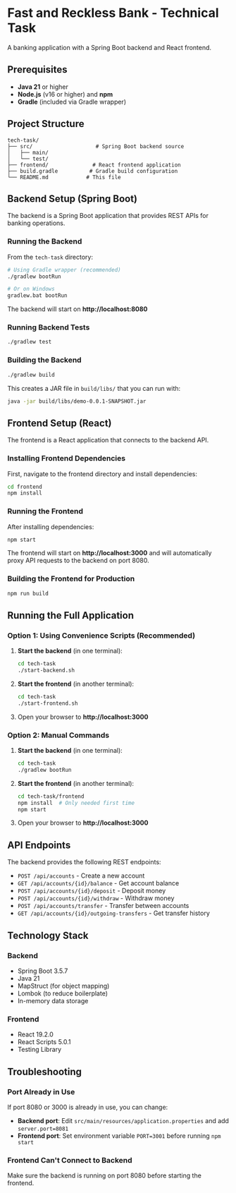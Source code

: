 # Fast and Reckless Bank - Technical Task

A banking application with a Spring Boot backend and React frontend.

## Prerequisites

- **Java 21** or higher
- **Node.js** (v16 or higher) and **npm**
- **Gradle** (included via Gradle wrapper)

## Project Structure

```
tech-task/
├── src/                    # Spring Boot backend source
│   ├── main/
│   └── test/
├── frontend/              # React frontend application
├── build.gradle          # Gradle build configuration
└── README.md            # This file
```

## Backend Setup (Spring Boot)

The backend is a Spring Boot application that provides REST APIs for banking operations.

### Running the Backend

From the `tech-task` directory:

```bash
# Using Gradle wrapper (recommended)
./gradlew bootRun

# Or on Windows
gradlew.bat bootRun
```

The backend will start on **http://localhost:8080**

### Running Backend Tests

```bash
./gradlew test
```

### Building the Backend

```bash
./gradlew build
```

This creates a JAR file in `build/libs/` that you can run with:
```bash
java -jar build/libs/demo-0.0.1-SNAPSHOT.jar
```

## Frontend Setup (React)

The frontend is a React application that connects to the backend API.

### Installing Frontend Dependencies

First, navigate to the frontend directory and install dependencies:

```bash
cd frontend
npm install
```

### Running the Frontend

After installing dependencies:

```bash
npm start
```

The frontend will start on **http://localhost:3000** and will automatically proxy API requests to the backend on port 8080.

### Building the Frontend for Production

```bash
npm run build
```

## Running the Full Application

### Option 1: Using Convenience Scripts (Recommended)

1. **Start the backend** (in one terminal):
   ```bash
   cd tech-task
   ./start-backend.sh
   ```

2. **Start the frontend** (in another terminal):
   ```bash
   cd tech-task
   ./start-frontend.sh
   ```

3. Open your browser to **http://localhost:3000**

### Option 2: Manual Commands

1. **Start the backend** (in one terminal):
   ```bash
   cd tech-task
   ./gradlew bootRun
   ```

2. **Start the frontend** (in another terminal):
   ```bash
   cd tech-task/frontend
   npm install  # Only needed first time
   npm start
   ```

3. Open your browser to **http://localhost:3000**

## API Endpoints

The backend provides the following REST endpoints:

- `POST /api/accounts` - Create a new account
- `GET /api/accounts/{id}/balance` - Get account balance
- `POST /api/accounts/{id}/deposit` - Deposit money
- `POST /api/accounts/{id}/withdraw` - Withdraw money
- `POST /api/accounts/transfer` - Transfer between accounts
- `GET /api/accounts/{id}/outgoing-transfers` - Get transfer history

## Technology Stack

### Backend
- Spring Boot 3.5.7
- Java 21
- MapStruct (for object mapping)
- Lombok (to reduce boilerplate)
- In-memory data storage

### Frontend
- React 19.2.0
- React Scripts 5.0.1
- Testing Library

## Troubleshooting

### Port Already in Use
If port 8080 or 3000 is already in use, you can change:
- **Backend port**: Edit `src/main/resources/application.properties` and add `server.port=8081`
- **Frontend port**: Set environment variable `PORT=3001` before running `npm start`

### Frontend Can't Connect to Backend
Make sure the backend is running on port 8080 before starting the frontend.

